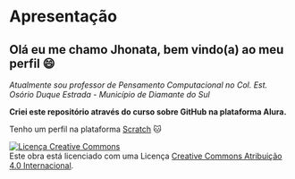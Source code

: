 # Apresentação
## Olá eu me chamo Jhonata, bem vindo(a) ao meu perfil 😄

_Atualmente sou professor de Pensamento Computacional no Col. Est. Osório Duque Estrada - Município de Diamante do Sul_ 

**Criei este repositório através do curso sobre GitHub na plataforma Alura.**

Tenho um perfil na plataforma [Scratch](https://scratch.mit.edu/) 🐱


<a rel="license" href="http://creativecommons.org/licenses/by/4.0/"><img alt="Licença Creative Commons" style="border-width:0" src="https://i.creativecommons.org/l/by/4.0/88x31.png" /></a><br />Este obra está licenciado com uma Licença <a rel="license" href="http://creativecommons.org/licenses/by/4.0/">Creative Commons Atribuição 4.0 Internacional</a>.
